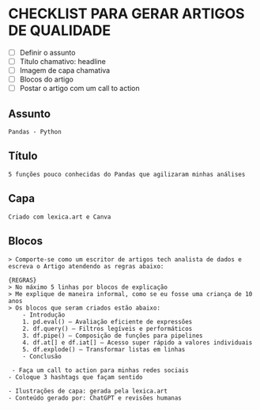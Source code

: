 # CHECKLIST PARA GERAR ARTIGOS DE QUALIDADE

- [ ] Definir o assunto
- [ ] Título chamativo: headline
- [ ] Imagem de capa chamativa
- [ ] Blocos do artigo
- [ ] Postar o artigo com um call to action

## Assunto

    Pandas - Python

## Título

    5 funções pouco conhecidas do Pandas que agilizaram minhas análises

## Capa

    Criado com lexica.art e Canva

## Blocos

    > Comporte-se como um escritor de artigos tech analista de dados e escreva o Artigo atendendo as regras abaixo:

    {REGRAS}
    > No máximo 5 linhas por blocos de explicação
    > Me explique de maneira informal, como se eu fosse uma criança de 10 anos
    > Os blocos que seram criados estão abaixo:
        - Introdução
        1. pd.eval() — Avaliação eficiente de expressões
        2. df.query() — Filtros legíveis e performáticos
        3. df.pipe() — Composição de funções para pipelines
        4. df.at[] e df.iat[] — Acesso super rápido a valores individuais
        5. df.explode() — Transformar listas em linhas
        - Conclusão

     - Faça um call to action para minhas redes sociais
    - Coloque 3 hashtags que façam sentido

    - Ilustrações de capa: gerada pela lexica.art
    - Conteúdo gerado por: ChatGPT e revisões humanas
